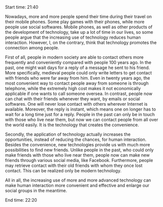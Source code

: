 Start time: 21:40

Nowadays, more and more people spend their time during their travel on their mobile phones. Some play games with their phones, while more people use social softwares. Mobile phones, as well as other products of the development of technology, take up a lot of time in our lives, so some people argue that the increasing use of technology reduces human interaction. However, I, on the contrary, think that technology promotes the connection among people.

First of all, people in modern society are able to contact others more frequently and conveniently compared with people 100 years ago. In the past, one might wait days for a reply of a message he sent to his friend. More specifically, medieval people could only write letters to get contact with friends who were far away from him. Even in twenty years ago, the most convenient way to contact people away from someone is through telephone, while the extremely high cost makes it not economically applicable if one wants to call someone oversea. In contrast, people now can chat with their friends whenever they want, by emails or social softwares. One will never lose contact with others wherever Internet is available. Moreover, the reply is instant, which means one on longer has to wait for a long time just for a reply. People in the past can only be in touch with those who live near them, but now we can contact people from all over the world easily. It is the technology that creates the convenience.

Secondly, the application of technology actually increases the opportunities, instead of reducing the chances, for human interaction. Besides the convenience, new technologies provide us with much more possibilities to find new friends. Unlike people in the past, who could only make friends with those who live near them, people now can make new friends through various social media, like Facebook. Furthermore, people may retrieve contact with their old friends with whom they once lost contact. This can be realized only be modern technology.

All in all, the increasing use of more and more advanced technology can make human interaction more convenient and effective and enlarge our social groups in the meantime. 

End time: 22:20